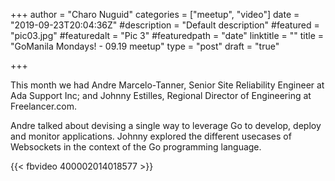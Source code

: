 +++
author = "Charo Nuguid"
categories = ["meetup", "video"]
date = "2019-09-23T20:04:36Z"
#description = "Default description"
#featured = "pic03.jpg"
#featuredalt = "Pic 3"
#featuredpath = "date"
linktitle = ""
title = "GoManila Mondays! - 09.19 meetup"
type = "post"
draft = "true"

+++

This month we had Andre Marcelo-Tanner, Senior Site Reliability Engineer at Ada Support Inc; and Johnny Estilles, Regional Director of Engineering at Freelancer.com.

Andre talked about devising a single way to leverage Go to develop, deploy and monitor applications. Johnny explored the different usecases of Websockets in the context of the Go programming language.

{{< fbvideo 400002014018577 >}}